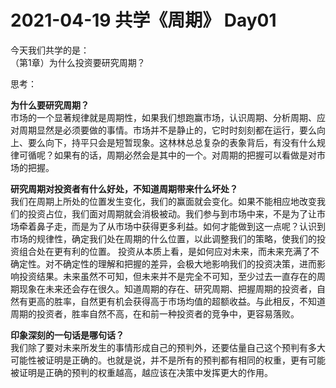 # 2021-04-19 共学《周期》 Day01
今天我们共学的是：  
（第1章）为什么投资要研究周期？

思考：

**为什么要研究周期？**  
市场的一个显著规律就是周期性，如果我们想跑赢市场，认识周期、分析周期、应对周期显然是必须要做的事情。市场并不是静止的，它时时刻刻都在运行，要么向上、要么向下，持平只会是短暂现象。这林林总总复杂的表象背后，有没有什么规律可循呢？如果有的话，周期必然会是其中的一个。对周期的把握可以看做是对市场的把握。

**研究周期对投资者有什么好处，不知道周期带来什么坏处？**  
我们在周期上所处的位置发生变化，我们的赢面就会变化。如果不能相应地改变我们的投资占位，我们面对周期就会消极被动。我们参与到市场中来，不是为了让市场牵着鼻子走，而是为了从市场中获得更多利益。如何才能做到这一点呢？认识到市场的规律性，确定我们处在周期的什么位置，以此调整我们的策略，使我们的投资组合处在更有利的位置。
投资从本质上看，是如何应对未来，而未来充满了不确定性。对不确定性的理解和把握的差异，会极大地影响我们的投资决策，进而影响投资结果。未来虽然不可知，但未来并不是完全不可知，至少过去一直存在的周期现象在未来还会存在很久。知道周期的存在、研究周期、把握周期的投资者，自然有更高的胜率，自然更有机会获得高于市场均值的超额收益。与此相反，不知道周期的投资者，胜率自然不高，在和前一种投资者的竞争中，更容易落败。

**印象深刻的一句话是哪句话？**  
我们除了要对未来所发生的事情形成自己的预判外，还要估量自己这个预判有多大可能性被证明是正确的。也就是说，并不是所有的预判都有相同的权重，更有可能被证明是正确的预判的权重越高，越应该在决策中发挥更大的作用。